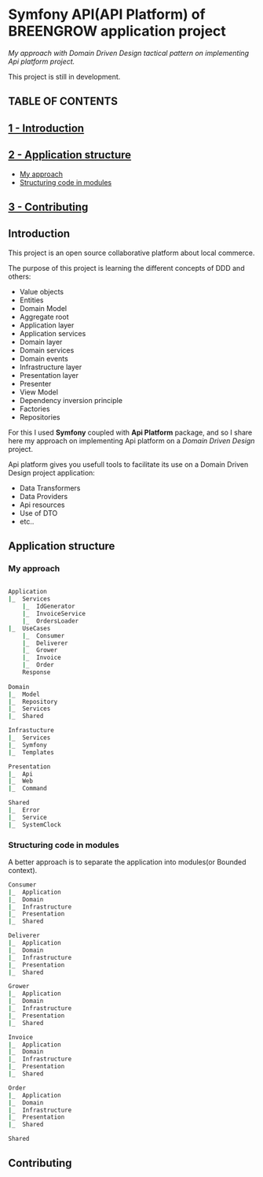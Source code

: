 # Symfony API(API Platform) of BREENGROW application project

*My approach with Domain Driven Design tactical pattern on implementing Api platform project.*  

This project is still in development.

## TABLE OF CONTENTS

## [1 - Introduction](#introduction)

## [2 - Application structure](#application-structure)  

- [My approach](#my-approach)  
- [Structuring code in modules](#a-better-approach)
  
## [3 - Contributing](#contributing)

## Introduction

This project is an open source collaborative platform about local commerce.

The purpose of this project is learning the different concepts of DDD and others:

- Value objects
- Entities
- Domain Model  
- Aggregate root
- Application layer
- Application services
- Domain layer
- Domain services
- Domain events
- Infrastructure layer  
- Presentation layer  
- Presenter
- View Model  
- Dependency inversion principle
- Factories
- Repositories

For this I used **Symfony** coupled with **Api Platform** package, and so I share here my approach on implementing
Api platform on a *Domain Driven Design* project.

Api platform gives you usefull tools to facilitate its use on a Domain Driven Design project application:

- Data Transformers
- Data Providers
- Api resources
- Use of DTO
- etc..

## Application structure

### My approach

```bash

Application
|_  Services
    |_  IdGenerator
    |_  InvoiceService
    |_  OrdersLoader
|_  UseCases
    |_  Consumer
    |_  Deliverer
    |_  Grower
    |_  Invoice
    |_  Order
    Response
    
Domain
|_  Model
|_  Repository
|_  Services
|_  Shared

Infrastucture
|_  Services
|_  Symfony
|_  Templates

Presentation
|_  Api
|_  Web
|_  Command

Shared
|_  Error
|_  Service
|_  SystemClock

```

### Structuring code in modules

A better approach is to separate the application into modules(or Bounded context).

```bash
Consumer
|_  Application
|_  Domain
|_  Infrastructure
|_  Presentation
|_  Shared

Deliverer
|_  Application
|_  Domain
|_  Infrastructure
|_  Presentation
|_  Shared

Grower
|_  Application
|_  Domain
|_  Infrastructure
|_  Presentation
|_  Shared

Invoice
|_  Application
|_  Domain
|_  Infrastructure
|_  Presentation
|_  Shared

Order
|_  Application
|_  Domain
|_  Infrastructure
|_  Presentation
|_  Shared

Shared
```

## Contributing
